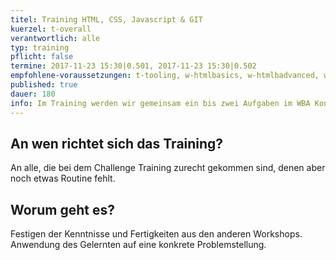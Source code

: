 ```yaml
---
titel: Training HTML, CSS, Javascript & GIT
kuerzel: t-overall
verantwortlich: alle
typ: training
pflicht: false
termine: 2017-11-23 15:30|0.501, 2017-11-23 15:30|0.502
empfohlene-voraussetzungen: t-tooling, w-htmlbasics, w-htmlbadvanced, w-jsbasics, w-jsadvanced, w-cssbasics, w-cssadvanced, t-git-1, t-git-2
published: true
dauer: 180
info: Im Training werden wir gemeinsam ein bis zwei Aufgaben im WBA Kontext bearbeiten und Lösungswege zeigen.
---
```


## An wen richtet sich das Training?

An alle, die bei dem Challenge Training zurecht gekommen sind, denen aber noch etwas Routine fehlt.

## Worum geht es?

Festigen der Kenntnisse und Fertigkeiten aus den anderen Workshops. Anwendung des Gelernten auf eine konkrete Problemstellung. 
